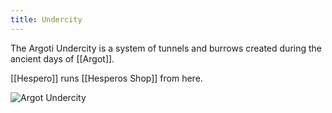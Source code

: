 ```yaml
---
title: Undercity
---
```


The Argoti Undercity is a system of tunnels and burrows created during the ancient days of [[Argot]]. 

[[Hespero]] runs [[Hesperos Shop]] from here. 

![Argot Undercity](/assets/argot_undercity.png)